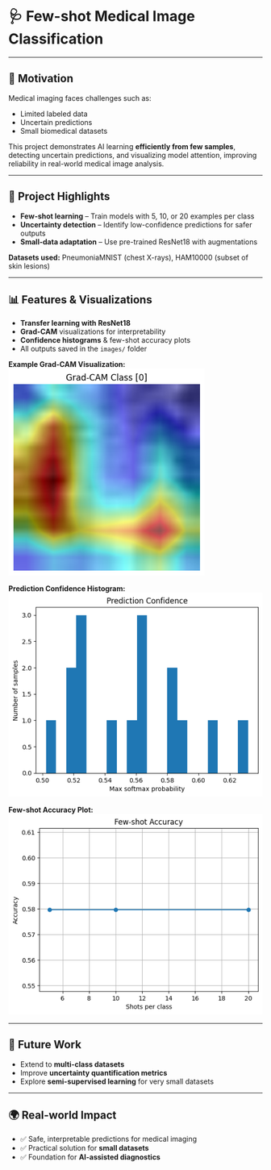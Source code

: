 # 🩺 Few-shot Medical Image Classification

---

## 🚀 Motivation

Medical imaging faces challenges such as:

- Limited labeled data
- Uncertain predictions
- Small biomedical datasets

This project demonstrates AI learning **efficiently from few samples**, detecting uncertain predictions, and visualizing model attention, improving reliability in real-world medical image analysis.

---

## 🎯 Project Highlights

- **Few-shot learning** – Train models with 5, 10, or 20 examples per class
- **Uncertainty detection** – Identify low-confidence predictions for safer outputs
- **Small-data adaptation** – Use pre-trained ResNet18 with augmentations

**Datasets used:** PneumoniaMNIST (chest X-rays), HAM10000 (subset of skin lesions)

---

## 📊 Features & Visualizations

- **Transfer learning with ResNet18**
- **Grad-CAM** visualizations for interpretability
- **Confidence histograms** & few-shot accuracy plots
- All outputs saved in the `images/` folder

**Example Grad-CAM Visualization:**  
![Grad-CAM Example](images/gradcam_class[0].png)  

**Prediction Confidence Histogram:**  
![Confidence Histogram](images/confidence_hist.png)  

**Few-shot Accuracy Plot:**  
![Few-shot Accuracy](images/fewshot_accuracy.png)  

---

## 🔮 Future Work

- Extend to **multi-class datasets**
- Improve **uncertainty quantification metrics**
- Explore **semi-supervised learning** for very small datasets

---

## 🌍 Real-world Impact

- ✅ Safe, interpretable predictions for medical imaging
- ✅ Practical solution for **small datasets**
- ✅ Foundation for **AI-assisted diagnostics**
